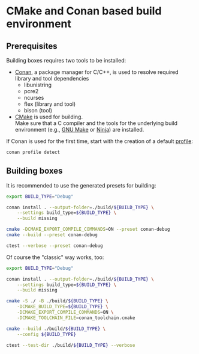 # CMake and Conan based build environment

## Prerequisites

Building boxes requires two tools to be installed:

- [Conan](https://conan.io), a package manager for C/C++, is used to resolve required library and tool dependencies
  - libunistring
  - pcre2
  - ncurses
  - flex (library and tool)
  - bison (tool)
- [CMake](https://cmake.org) is used for building.  
  Make sure that a C compiler and the tools for the underlying build environment (e.g., [GNU
  Make](https://www.gnu.org/software/make/) or [Ninja](https://ninja-build.org)) are installed.

If Conan is used for the first time, start with the creation of a default
[profile](https://docs.conan.io/2.0/reference/config_files/profiles.html):

```sh
conan profile detect
```

## Building boxes

It is recommended to use the generated presets for building:

```sh
export BUILD_TYPE="Debug"

conan install . --output-folder=./build/${BUILD_TYPE} \
    --settings build_type=${BUILD_TYPE} \
    --build missing

cmake -DCMAKE_EXPORT_COMPILE_COMMANDS=ON --preset conan-debug
cmake --build --preset conan-debug

ctest --verbose --preset conan-debug
```

Of course the "classic" way works, too:

```sh
export BUILD_TYPE="Debug"

conan install . --output-folder=./build/${BUILD_TYPE} \
    --settings build_type=${BUILD_TYPE} \
    --build missing

cmake -S ./ -B ./build/${BUILD_TYPE} \
    -DCMAKE_BUILD_TYPE=${BUILD_TYPE} \
    -DCMAKE_EXPORT_COMPILE_COMMANDS=ON \
    -DCMAKE_TOOLCHAIN_FILE=conan_toolchain.cmake

cmake --build ./build/${BUILD_TYPE} \
    --config ${BUILD_TYPE}

ctest --test-dir ./build/${BUILD_TYPE} --verbose
```
